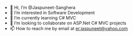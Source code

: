 - 👋 Hi, I’m @Jaspuneet-Sanghera
- 👀 I’m interested in Software Development
- 🌱 I’m currently learning C# MVC
- 💞️ I’m looking to collaborate on ASP.Net C# MVC projects
- 📫 How to reach me by email at er.jaspuneet@yahoo.com

<!---
Jaspuneet-Sanghera/Jaspuneet-Sanghera is a ✨ special ✨ repository because its `README.md` (this file) appears on your GitHub profile.
You can click the Preview link to take a look at your changes.
--->
